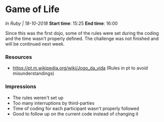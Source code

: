 # Game of Life
*In Ruby | 18-10-2018*
**Start time**: 15:25
**End time**: 16:00


Since this was the first dojo, some of the rules were set during the coding and the time wasn't properly defined.
The challenge was not finished and will be continued next week.


### Resources
  - https://pt.m.wikipedia.org/wiki/Jogo_da_vida (Rules in pt to avoid misunderstandings)

### Impressions
  - The rules weren't set up
  - Too many interruptions by third-parties
  - Time of coding for each participant wasn't properly followed
  - Good to follow up on the current code instead of changing it
